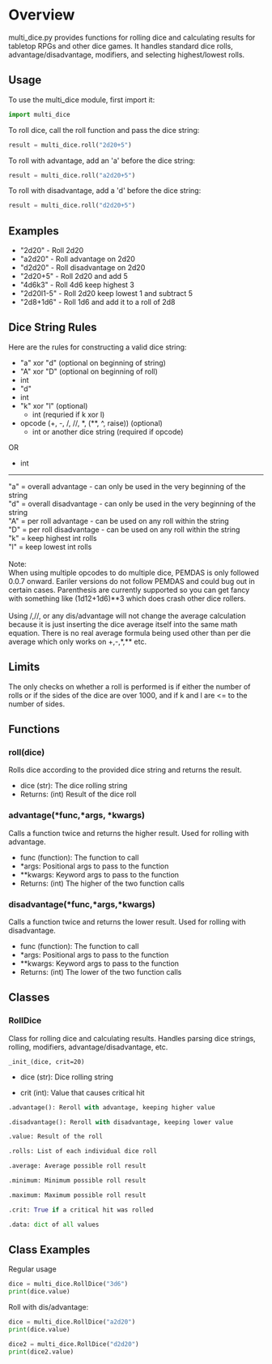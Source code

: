 # Overview

multi_dice.py provides functions for rolling dice and calculating results for tabletop RPGs and other dice games. It handles standard dice rolls, advantage/disadvantage, modifiers, and selecting highest/lowest rolls.

## Usage

To use the multi_dice module, first import it:

```py
import multi_dice
```

To roll dice, call the roll function and pass the dice string:

```py
result = multi_dice.roll("2d20+5")
```

To roll with advantage, add an 'a' before the dice string:

```py
result = multi_dice.roll("a2d20+5")
```

To roll with disadvantage, add a 'd' before the dice string:

```py
result = multi_dice.roll("d2d20+5")
```

## Examples

* "2d20" - Roll 2d20
* "a2d20" - Roll advantage on 2d20
* "d2d20" - Roll disadvantage on 2d20
* "2d20+5" - Roll 2d20 and add 5
* "4d6k3" - Roll 4d6 keep highest 3
* "2d20l1-5" - Roll 2d20 keep lowest 1 and subtract 5
* "2d8+1d6" - Roll 1d6 and add it to a roll of 2d8

## Dice String Rules

Here are the rules for constructing a valid dice string:

* "a" xor "d" (optional on beginning of string)
* "A" xor "D" (optional on beginning of roll)
* int
* "d"
* int
* "k" xor "l" (optional)
  * int   (requried if k xor l)
* opcode (+, -, /, //, *, (**, ^, raise)) (optional)
  * int or another dice string    (required if opcode)

OR

* int

___

"a" = overall advantage - can only be used in the very beginning of the string\
"d" = overall disadvantage - can only be used in the very beginning of the string\
"A" = per roll advantage - can be used on any roll within the string\
"D" = per roll disadvantage - can be used on any roll within the string\
"k" = keep highest int rolls\
"l" = keep lowest int rolls\
\
Note:\
When using multiple opcodes to do multiple dice, PEMDAS is only followed 0.0.7 onward. Eariler versions do not follow PEMDAS and could bug out in certain cases. Parenthesis are currently supported so you can get fancy with something like (1d12+1d6)\*\*3 which does crash other dice rollers.\
\
Using /,//, or any dis/advantage will not change the average calculation because it is just inserting the dice average itself into the same math equation. There is no real average formula being used other than per die average which only works on +,-,*,\*\* etc.

## Limits

The only checks on whether a roll is performed is if either the number of rolls or if the sides of the dice are over 1000, and if k and l are <= to the number of sides.

## Functions

### roll(dice)

Rolls dice according to the provided dice string and returns the result.

* dice (str): The dice rolling string
* Returns: (int) Result of the dice roll

### advantage(*func,*args, *kwargs)

Calls a function twice and returns the higher result. Used for rolling with advantage.

* func (function): The function to call
* *args: Positional args to pass to the function
* **kwargs: Keyword args to pass to the function
* Returns: (int) The higher of the two function calls

### disadvantage(*func,*args,*kwargs)

Calls a function twice and returns the lower result. Used for rolling with disadvantage.

* func (function): The function to call
* *args: Positional args to pass to the function
* **kwargs: Keyword args to pass to the function
* Returns: (int) The lower of the two function calls

## Classes

### RollDice

Class for rolling dice and calculating results. Handles parsing dice strings, rolling, modifiers, advantage/disadvantage, etc.

`_init_(dice, crit=20)`

* dice (str): Dice rolling string

* crit (int): Value that causes critical hit

```py
.advantage(): Reroll with advantage, keeping higher value

.disadvantage(): Reroll with disadvantage, keeping lower value

.value: Result of the roll

.rolls: List of each individual dice roll

.average: Average possible roll result

.minimum: Minimum possible roll result

.maximum: Maximum possible roll result

.crit: True if a critical hit was rolled

.data: dict of all values
```

## Class Examples

Regular usage

```py
dice = multi_dice.RollDice("3d6")
print(dice.value)
```

Roll with dis/advantage:

```py
dice = multi_dice.RollDice("a2d20")
print(dice.value)

dice2 = multi_dice.RollDice("d2d20")
print(dice2.value)
```
